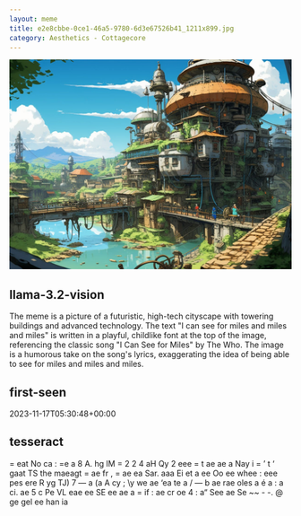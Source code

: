 ```yaml
---
layout: meme
title: e2e8cbbe-0ce1-46a5-9780-6d3e67526b41_1211x899.jpg
category: Aesthetics - Cottagecore
---
```


<div markdown="0"><a href="e2e8cbbe-0ce1-46a5-9780-6d3e67526b41_1211x899.jpg"><img class="photo" src="e2e8cbbe-0ce1-46a5-9780-6d3e67526b41_1211x899.jpg" /></a>

<h2>llama-3.2-vision</h2>
<p title="Llama-3.2-11B is a really good model that probably gets the visual details right but doesn't understand literary or media references, and often fails to accurately represent the physical arrangement of objects and the implied relationships between the objects.">The meme is a picture of a futuristic, high-tech cityscape with towering buildings and advanced technology. The text &quot;I can see for miles and miles and miles&quot; is written in a playful, childlike font at the top of the image, referencing the classic song &quot;I Can See for Miles&quot; by The Who. The image is a humorous take on the song&#x27;s lyrics, exaggerating the idea of being able to see for miles and miles and miles.</p>

<h2>first-seen</h2>
<p title="Because Git doesn't preserve file modification times, this metadata file contains the file's modification time when it was added to the library.">2023-11-17T05:30:48+00:00</p>

<h2>tesseract</h2>
<p title="Tesseract is often terrible and just gives a lot of nonsense characters, but it used to be the state of the art, and usually it is better at correctly representing text than llama-3.2-vision-11b.">= eat No ca : =e a 8 A. hg lM = 2 2 4 aH Qy 2 eee = t ae ae a Nay i = ’ t ‘ gaat TS the maeagt = ae fr , = ae ea Sar. aaa Ei et a ee Oo ee whee : eee pes ere R yg TJ) 7  — a (a A cy ; \y we ae ‘ea te a / — b ae rae oles a é a : a ci. ae 5 c Pe VL eae ee SE ee ae a = if : ae cr oe 4 : a“ See ae Se ~~ - -. @ ge gel ee han ia</p>

</div>

